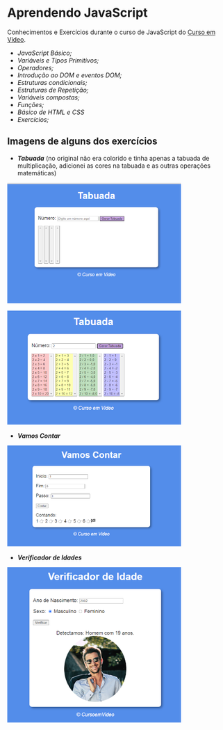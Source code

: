# Aprendendo JavaScript

Conhecimentos e Exercícios durante o curso de JavaScript do [Curso em Vídeo](youtube.com/cursoemvideo).

- *JavaScript Básico;*
- *Variáveis e Tipos Primitivos;*
- *Operadores;*
- *Introdução ao DOM e eventos DOM;*
- *Estruturas condicionais;*
- *Estruturas de Repetição;*
- *Variáveis compostas;*
- *Funções;*
- *Básico de HTML e CSS*
- *Exercícios;*


## Imagens de alguns dos exercícios 

- ***Tabuada*** (no original não era colorido e tinha apenas a tabuada de multiplicação, adicionei as cores na tabuada e as outras operações matemáticas)

![Tabuada 1](https://github.com/viniciusmartins1/aprendendo-javascript/blob/main/Tabuada%201.PNG)

![Tabuada 2](https://github.com/viniciusmartins1/aprendendo-javascript/blob/main/Tabuada%202.PNG)

- ***Vamos Contar***

![Vamos Contar](https://github.com/viniciusmartins1/aprendendo-javascript/blob/main/Vamos%20Contar.PNG)

- ***Verificador de Idades***

![Verificador de Idades](https://github.com/viniciusmartins1/aprendendo-javascript/blob/main/Verificador%20de%20Idades.PNG)
